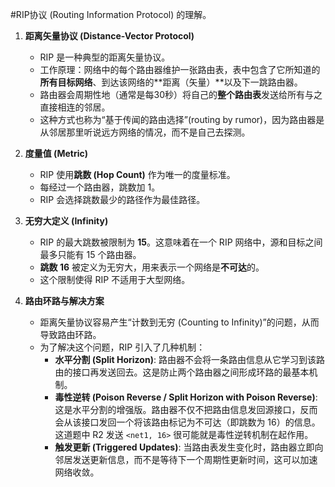  #RIP协议 (Routing Information Protocol) 的理解。

1.  **距离矢量协议 (Distance-Vector Protocol)**
    *   RIP 是一种典型的距离矢量协议。
    *   工作原理：网络中的每个路由器维护一张路由表，表中包含了它所知道的**所有目标网络**、到达该网络的**距离（矢量）**以及下一跳路由器。
    *   路由器会周期性地（通常是每30秒）将自己的**整个路由表**发送给所有与之直接相连的邻居。
    *   这种方式也称为“基于传闻的路由选择”(routing by rumor)，因为路由器是从邻居那里听说远方网络的情况，而不是自己去探测。

2.  **度量值 (Metric)**
    *   RIP 使用**跳数 (Hop Count)** 作为唯一的度量标准。
    *   每经过一个路由器，跳数加 1。
    *   RIP 会选择跳数最少的路径作为最佳路径。

3.  **无穷大定义 (Infinity)**
    *   RIP 的最大跳数被限制为 **15**。这意味着在一个 RIP 网络中，源和目标之间最多只能有 15 个路由器。
    *   **跳数 16** 被定义为无穷大，用来表示一个网络是**不可达**的。
    *   这个限制使得 RIP 不适用于大型网络。

4.  **路由环路与解决方案**
    *   距离矢量协议容易产生“计数到无穷 (Counting to Infinity)”的问题，从而导致路由环路。
    *   为了解决这个问题，RIP 引入了几种机制：
        *   **水平分割 (Split Horizon)**: 路由器不会将一条路由信息从它学习到该路由的接口再发送回去。这是防止两个路由器之间形成环路的最基本机制。
        *   **毒性逆转 (Poison Reverse / Split Horizon with Poison Reverse)**: 这是水平分割的增强版。路由器不仅不把路由信息发回源接口，反而会从该接口发回一个将该路由标记为不可达（即跳数为 16）的信息。这道题中 R2 发送 `<net1, 16>` 很可能就是毒性逆转机制在起作用。
        *   **触发更新 (Triggered Updates)**: 当路由表发生变化时，路由器立即向邻居发送更新信息，而不是等待下一个周期性更新时间，这可以加速网络收敛。